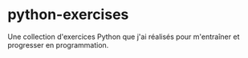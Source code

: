 # python-exercises
Une collection d'exercices Python que j'ai réalisés pour m'entraîner et progresser
en programmation.
